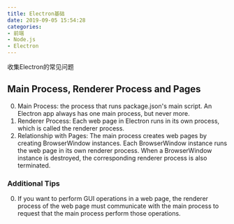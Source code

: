 ```yaml
---
title: Electron基础
date: 2019-09-05 15:54:28
categories:
- 前端
- Node.js
- Electron
---
```


收集Electron的常见问题

<!-- more -->

## Main Process, Renderer Process and Pages

0. Main Process: the process that runs package.json's main script. An Electron app always has one main process, but never more.
1. Renderer Process: Each web page in Electron runs in its own process, which is called the renderer process.
2. Relationship with Pages: The main process creates web pages by creating BrowserWindow instances. Each BrowserWindow instance runs the web page in its own renderer process. When a BrowserWindow instance is destroyed, the corresponding renderer process is also terminated.

### Additional Tips

0. If you want to perform GUI operations in a web page, the renderer process of the web page must communicate with the main process to request that the main process perform those operations.